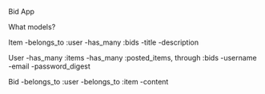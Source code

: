 Bid App

What models?

Item
    -belongs_to :user
    -has_many :bids
    -title
    -description

User
    -has_many :items
    -has_many :posted_items, through :bids
    -username
    -email
    -password_digest

Bid
    -belongs_to :user
    -belongs_to :item
    -content


